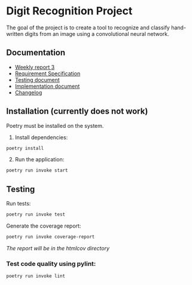 # Digit Recognition Project
The goal of the project is to create a tool to recognize and classify hand-written digits from an image using a convolutional neural network.

## Documentation
- [Weekly report 3](https://github.com/jooniku/digit_recognition_project/blob/main/Documentation/Weekly_reports/week_3.md)
- [Requirement Specification](https://https://github.com/jooniku/digit_recognition_project/)
- [Testing document](https://github.com/jooniku/digit_recognition_project/blob/main/Documentation/testing_document.md)
- [Implementation document](https://github.com/jooniku/digit_recognition_project/blob/main/Documentation/implementation_document.md)
- [Changelog](https://github.com/jooniku/digit_recognition_project/blob/main/Documentation/changelog.md)

## Installation (currently does not work)
Poetry must be installed on the system.

1. Install dependencies:
```bash
poetry install
```
2. Run the application:
```bash
poetry run invoke start
```

## Testing

Run tests:
```bash
poetry run invoke test
```
Generate the coverage report:
```bash
poetry run invoke coverage-report
```
_The report will be in the htmlcov directory_

### Test code quality using pylint:
```bash
poetry run invoke lint
```
